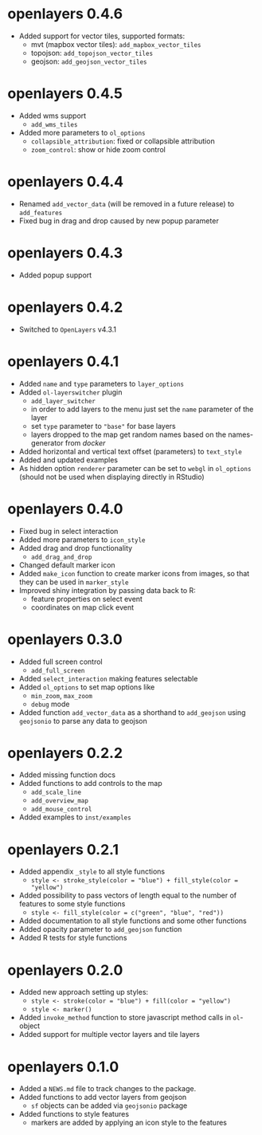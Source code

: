 # openlayers 0.4.6

* Added support for vector tiles, supported formats:
  - mvt (mapbox vector tiles): `add_mapbox_vector_tiles`
  - topojson: `add_topojson_vector_tiles`
  - geojson: `add_geojson_vector_tiles`

# openlayers 0.4.5

* Added wms support
  - `add_wms_tiles`
* Added more parameters to `ol_options`
  - `collapsible_attribution`: fixed or collapsible attribution
  - `zoom_control`: show or hide zoom control 
                       
# openlayers 0.4.4

* Renamed `add_vector_data` (will be removed in a future release) to `add_features`
* Fixed bug in drag and drop caused by new popup parameter

# openlayers 0.4.3

* Added popup support

# openlayers 0.4.2

* Switched to `OpenLayers` v4.3.1

# openlayers 0.4.1

* Added `name` and `type` parameters to `layer_options` 
* Added `ol-layerswitcher` plugin
  - `add_layer_switcher`
  - in order to add layers to the menu just set the `name` parameter of the layer
  - set `type` parameter to `"base"` for base layers
  - layers dropped to the map get random names based on the names-generator from _docker_
* Added horizontal and vertical text offset (parameters) to `text_style`
* Added and updated examples
* As hidden option `renderer` parameter can be set to `webgl` in `ol_options` (should not be used when displaying directly in RStudio)

# openlayers 0.4.0

* Fixed bug in select interaction
* Added more parameters to `icon_style`
* Added drag and drop functionality
  - `add_drag_and_drop`
* Changed default marker icon
* Added `make_icon` function to create marker icons from images, so that they can be used in `marker_style`
* Improved shiny integration by passing data back to R:
  - feature properties on select event
  - coordinates on map click event

# openlayers 0.3.0

* Added full screen control
  - `add_full_screen`
* Added `select_interaction` making features selectable
* Added `ol_options` to set map options like
  - `min_zoom`, `max_zoom`
  - `debug` mode
* Added function `add_vector_data` as a shorthand to `add_geojson` using `geojsonio` to parse any data to geojson

# openlayers 0.2.2

* Added missing function docs
* Added functions to add controls to the map
  - `add_scale_line`
  - `add_overview_map`
  - `add_mouse_control`
* Added examples to `inst/examples`

# openlayers 0.2.1

* Added appendix `_style` to all style functions
  - `style <- stroke_style(color = "blue") + fill_style(color = "yellow")`
* Added possibility to pass vectors of length equal to the number of features to some style functions
  - `style <- fill_style(color = c("green", "blue", "red"))`
* Added documentation to all style functions and some other functions
* Added opacity parameter to `add_geojson` function
* Added R tests for style functions

# openlayers 0.2.0

* Added new approach setting up styles:
  - `style <- stroke(color = "blue") + fill(color = "yellow")`
  - `style <- marker()`
* Added `invoke_method` function to store javascript method calls in `ol`-object
* Added support for multiple vector layers and tile layers

# openlayers 0.1.0

* Added a `NEWS.md` file to track changes to the package.
* Added functions to add vector layers from geojson
  - `sf` objects can be added via `geojsonio` package
* Added functions to style features
  - markers are added by applying an icon style to the features
